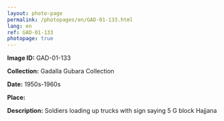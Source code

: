 ```yaml
---
layout: photo-page
permalink: /photopages/en/GAD-01-133.html
lang: en
ref: GAD-01-133
photopage: true
---
```


**Image ID:** GAD-01-133

**Collection:** Gadalla Gubara Collection

**Date:** 1950s-1960s

**Place:**

**Description:** Soldiers loading up trucks with sign saying 5 G block Hajjana
